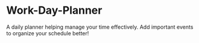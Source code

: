 # Work-Day-Planner
A daily planner helping manage your time effectively. Add important events to organize your schedule better!
